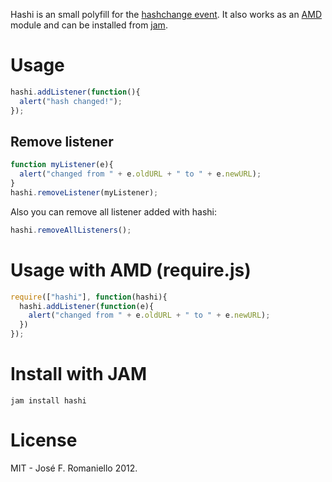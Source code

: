 Hashi is an small polyfill for the [hashchange event](https://developer.mozilla.org/en-US/docs/DOM/window.onhashchange).
It also works as an [AMD](https://github.com/amdjs/amdjs-api/wiki/AMD) module and can be installed from [jam](http://jamjs.org).

# Usage

```javascript
hashi.addListener(function(){
  alert("hash changed!");
});
```

## Remove listener

```javascript
function myListener(e){
  alert("changed from " + e.oldURL + " to " + e.newURL);
}
hashi.removeListener(myListener);
```

Also you can remove all listener added with hashi:

```javascript
hashi.removeAllListeners();
```

# Usage with AMD (require.js)

```javascript
require(["hashi"], function(hashi){
  hashi.addListener(function(e){
    alert("changed from " + e.oldURL + " to " + e.newURL);
  })
});
```

# Install with JAM

```
jam install hashi
```

# License

MIT - José F. Romaniello 2012.